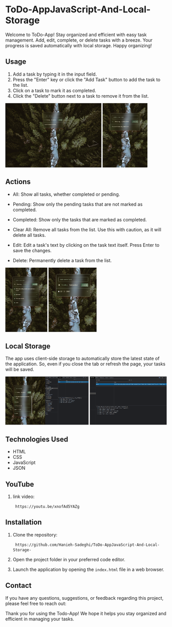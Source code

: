 # ToDo-AppJavaScript-And-Local-Storage
Welcome to ToDo-App! Stay organized and efficient with easy task management. Add, edit, complete, or delete tasks with a breeze. Your progress is saved automatically with local storage. Happy organizing!

## Usage

1. Add a task by typing it in the input field.
2. Press the "Enter" key or click the "Add Task" button to add the task to the list.
3. Click on a task to mark it as completed.
4. Click the "Delete" button next to a task to remove it from the list.

<p>
    <img src="./public/Img/img2/1.png" width="300" height="200" />
    <img src="./public/Img/img2/2.png" width="140" height="200" />
</p>

## Actions

- All: Show all tasks, whether completed or pending.

- Pending: Show only the pending tasks that are not marked as completed.

- Completed: Show only the tasks that are marked as completed.

- Clear All: Remove all tasks from the list. Use this with caution, as it will delete all tasks.

- Edit: Edit a task's text by clicking on the task text itself. Press Enter to save the changes.

- Delete: Permanently delete a task from the list.

<p>
 <img src="./public/Img/img2/3.png" height="200" />
 <img src="./public/Img/img2/4.png" width="150" height="200" />
</p>
 
## Local Storage

The app uses client-side storage to automatically store the latest state of the application. So, even if you close the tab or refresh the page, your tasks will be saved.

<p>
 <img src="./public/Img/img2/5.png" width="260" height="150" />
 <img src="./public/Img/img2/6.png" width="240" height="150" />
</p>

## Technologies Used

- HTML
- CSS
- JavaScript
- JSON

<h2>YouTube</h2>
<ol>
    <li>
     <p>link video:</p>
      <pre><code> https://youtu.be/xnofAd5YAZg </code></pre>
    </li>
</ol>

<h2>Installation</h2>
<ol>
    <li>
        <p>Clone the repository:</p>
        <pre><code> https://github.com/Hanieh-Sadeghi/ToDo-AppJavaScript-And-Local-Storage-
</code></pre>
    </li>
    <li><p>Open the project folder in your preferred code editor.</p></li>
    <li>
        <p>
            Launch the application by opening the
            <code>index.html</code> file in a web browser.
        </p>
    </li>
</ol>

<h2>Contact</h2>
<p>
    If you have any questions, suggestions, or feedback regarding this project,
    please feel free to reach out:
</p>

<p>
    Thank you for using the Todo-App! We hope it helps you stay organized and
    efficient in managing your tasks.
</p>
